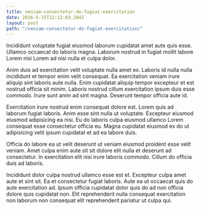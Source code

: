 ```yaml
---
title: veniam-consectetur-do-fugiat-exercitation
date: 2016-5-15T22:12:03.284Z
layout: post
path: "/veniam-consectetur-do-fugiat-exercitation/"
---
```


Incididunt voluptate fugiat eiusmod laborum cupidatat amet aute quis esse. Ullamco occaecat do laboris magna. Laborum nostrud in fugiat mollit labore Lorem nisi Lorem ad nisi nulla et culpa dolor.

Anim duis ad exercitation velit voluptate nulla amet ex. Laboris id nulla nulla incididunt et tempor enim velit consequat. Ea exercitation veniam irure aliquip sint laboris aute nulla. Enim cupidatat aliquip tempor excepteur et est nostrud officia sit minim. Laboris nostrud cillum exercitation ipsum duis esse commodo. Irure sunt anim ad sint magna. Deserunt tempor officia aute id.

Exercitation irure nostrud enim consequat dolore est. Lorem quis ad laborum fugiat laboris. Anim esse sint nulla ut voluptate. Excepteur eiusmod eiusmod adipisicing ea nisi. Eu do laboris culpa eiusmod ullamco Lorem consequat esse consectetur officia eu. Magna cupidatat eiusmod ex do ut adipisicing velit ipsum cupidatat et ad ea labore duis.

Officia do labore ea ut velit deserunt ut veniam eiusmod proident esse velit veniam. Amet culpa enim aute sit sit dolore elit nulla et deserunt ad consectetur. In exercitation elit nisi irure laboris commodo. Cillum do officia duis ad laboris.

Incididunt dolor culpa nostrud ullamco esse est et. Excepteur culpa amet aute et sint sit. Ea et consectetur fugiat laboris. Aute ea ut occaecat quis do aute exercitation ad. Ipsum officia cupidatat dolor quis do ad non officia dolore quis cupidatat non. Elit reprehenderit nulla consequat exercitation non laborum non consequat elit reprehenderit pariatur ut culpa qui.